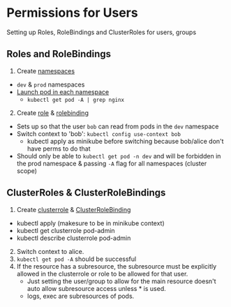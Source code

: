 # Permissions for Users
Setting up Roles, RoleBindings and ClusterRoles for users, groups

## Roles and RoleBindings
1. Create [namespaces](./rbac_files/roles/ns.yaml)
- `dev` & `prod` namespaces
- [Launch pod in each namespace](./rbac_files/pods.yaml)
    - `kubectl get pod -A | grep nginx`
2. Create [role](./rbac_files/roles/dev-pod-reader.yaml) & [rolebinding](./rbac_files/roles/dev-pod-reader-rb.yaml)
- Sets up so that the user `bob` can read from pods in the `dev` namespace
- Switch context to 'bob': `kubectl config use-context bob`
    - kubectl apply as minikube before switching because bob/alice don't have perms to do that
- Should only be able to `kubectl get pod -n dev` and will be forbidden in the prod namespace & passing `-A` flag for all namespaces (cluster scope)

## ClusterRoles & ClusterRoleBindings
1. Create [clusterrole](./rbac_files/clusterroles/pod-admin.yaml) & [ClusterRoleBinding](./rbac_files/clusterroles/pod-admin-crb.yaml)
- kubectl apply (makesure to be in minikube context)
- kubectl get clusterrole pod-admin
- kubectl describe clusterrole pod-admin
2. Switch context to alice.
3. `kubectl get pod -A` should be successful
4. If the resource has a subresource, the subresource must be explicitly allowed in the clusterrole or role to be allowed for that user. 
    - Just setting the user/group to allow for the main resource doesn't auto allow subresource access unless * is used.
    - logs, exec are subresources of pods.